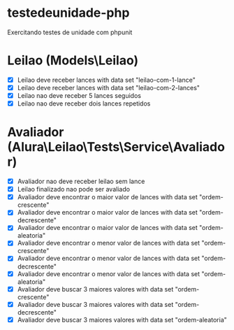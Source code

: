 # testedeunidade-php
Exercitando testes de unidade com phpunit

# Leilao (Models\Leilao)
 - [x] Leilao deve receber lances with data set "leilao-com-1-lance"
 - [x] Leilao deve receber lances with data set "leilao-com-2-lances"
 - [x] Leilao nao deve receber 5 lances seguidos
 - [x] Leilao nao deve receber dois lances repetidos

# Avaliador (Alura\Leilao\Tests\Service\Avaliador)
 - [x] Avaliador nao deve receber leilao sem lance
 - [x] Leilao finalizado nao pode ser avaliado
 - [x] Avaliador deve encontrar o maior valor de lances with data set "ordem-crescente"
 - [x] Avaliador deve encontrar o maior valor de lances with data set "ordem-decrescente"
 - [x] Avaliador deve encontrar o maior valor de lances with data set "ordem-aleatoria"
 - [x] Avaliador deve encontrar o menor valor de lances with data set "ordem-crescente"
 - [x] Avaliador deve encontrar o menor valor de lances with data set "ordem-decrescente"
 - [x] Avaliador deve encontrar o menor valor de lances with data set "ordem-aleatoria"
 - [x] Avaliador deve buscar 3 maiores valores with data set "ordem-crescente"
 - [x] Avaliador deve buscar 3 maiores valores with data set "ordem-decrescente"
 - [x] Avaliador deve buscar 3 maiores valores with data set "ordem-aleatoria"
